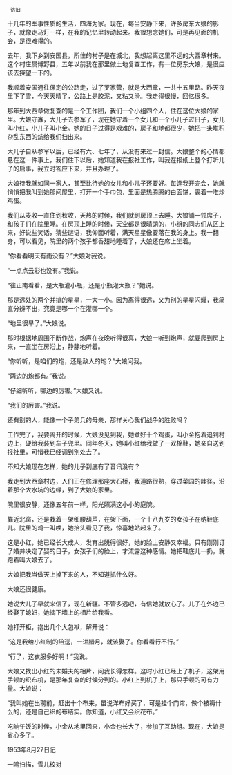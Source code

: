      访旧 

  十几年的军事性质的生活，四海为家。现在，每当安静下来，许多房东大娘的影子，就像走马灯一样，在我的记忆里转动起来。我很想念她们，可是再见面的机会，是很难得的。 

  去年，我下乡到安国县，所住的村子是在城北，我想起离这里不远的大西章村来。这个村庄属博野县，五年以前我在那里做土地复查工作，有一位房东大娘，是很应该去探望一下的。 

  我顺着安国通往保定的公路走，过了罗家营，就是大西章，一共十五里路。昨天夜里下了雪，今天天晴了，公路上是胶泥，又粘又滑。我走得很慢，回忆很多。 

  那年到大西章做复查的是一个工作团，我们一个小组四个人，住在这位大娘的家里。大娘守寡，大儿子去参军了，现在她守着一个女儿和一个小儿子过日子，女儿叫小红，小儿子叫小金。她的日子过得是艰难的，房子和地都很少，她把一条堆积杂乱东西的炕给我们扫出来。 

  大儿子自从参军以后，已经有六、七年了，从没有来过一封信。大娘整个的心情都悬在这一件事上，我们住下以后，她知道我在报社工作，叫我在报纸上登个打听儿子的启事，我立时答应下来，并且办理了。 

  大娘待我就如同一家人，甚至比待她的女儿和小儿子还要好。每逢我开完会，她就悄悄把我叫到她那间屋里，打开一个手巾包，里面是热腾腾的白面饼，裹着一堆炒鸡蛋。 

  我们从麦收一直住到秋收，天热的时候，我们就到房顶上去睡。大娘铺一领席子，和孩子们在院里睡。在房顶上睡的时候，天空都是很晴朗的，小组的同志们从区上来，好说些笑话，猜些谜语，我仰面听着，满天星星像要落在我的身上。我一翻身，可以看见，院里的两个孩子都香甜地睡着了，大娘还在席上坐着。 

  “你看看明天有雨没有？”大娘对我说。 

  “一点点云彩也没有。”我说。 

  “往正南看看，是大瓶灌小瓶，还是小瓶灌大瓶？”她说。 

  那是远处的两个并排的星星，一大一小。因为离得很远，又为别的星星闪耀，我简直分辨不出，究竟是哪一个在灌哪一个。 

  “地里很旱了。”大娘说。 

  那时根据地周围不断作战，炮声在夜晚听得很真，大娘一听到炮声，就要爬到房上来，一直坐在房沿上，静静地听着。 

  “你听听，是咱们的炮，还是敌人的炮？”大娘问我。 

  “两边的炮都有。”我说。 

  “仔细听听，哪边的厉害。”大娘又说。 

  “我们的厉害。”我说。 

  还有别的人，能像一个子弟兵的母亲，那样关心我们战争的胜败吗？ 

  工作完了，我要离开的时候，大娘没见到我，她煮好十个鸡蛋，叫小金抱着追到村边上，硬给我装到车子兜里。同年冬天，她叫小红给我做了一双棉鞋，她亲自送到报社里，可惜我已经调到别处去了。 

  不知大娘现在怎样，她的儿子到底有了音讯没有？ 

  我走到大西章村边，人们正在修理那座大石桥，我道路很熟，穿过菜园的畦径，沿着那个大水坑的边缘，到了大娘的家里。 

  院里很安静，还像五年前一样，阳光照满这小小的庭院。 

  靠近北窗，还是栽着一架细腰葫芦，在架下面，一个十八九岁的女孩子在纳鞋底儿。院里的鸡一叫唤，她抬头看见了我，惊喜地站起来了。 

  这是小红，她已经长大成人，发育出脱得很好，她的脸上安静又幸福。只有刚刚订了婚并决定了娶的日子，女孩子们的脸上，才流露这种感情。她把鞋底儿一扔，就跑着叫大娘去了。 

  大娘把我当做天上掉下来的人，不知道抓什么好。 

  大娘还很健康。 

  她说大儿子早就来信了，现在新疆。不管多远吧，有信她就放心了。儿子在外边已经娶了媳妇，她摘下墙上的相片给我看。 

  她打开柜，抱出几个大包袱，解开说： 

  “这是我给小红制的陪送，一进腊月，就该娶了。你看看行不行。” 

  “行了，这衣服多好啊！”我说。 

  大娘又找出小红的未婚夫的相片，问我长得怎样。这时小红已经上了机子，这架用手顿的织布机，是那年复查的时候分到的。小红上到机子上，那只手顿的可有力量。大娘说： 

  “我叫她在出聘前，赶出十个布来，虽说洋布好买了，可是挂个门帘，做个被褥什么的，还是自己织的布结实。你知道，小红又会织花布。” 

  吃晌午饭的时候，小金从地里回来，小金也长大了，参加了互助组。现在，大娘是省心多了。 

  1953年8月27日记 

  一鸣扫描，雪儿校对 

